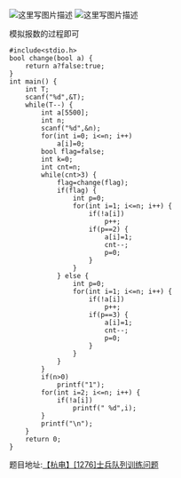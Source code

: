 ![这里写图片描述](http://img.blog.csdn.net/20160318232311465)
![这里写图片描述](http://img.blog.csdn.net/20160318232316840)

模拟报数的过程即可

```
#include<stdio.h>
bool change(bool a) {
	return a?false:true;
}
int main() {
	int T;
	scanf("%d",&T);
	while(T--) {
		int a[5500];
		int n;
		scanf("%d",&n);
		for(int i=0; i<=n; i++)
			a[i]=0;
		bool flag=false;
		int k=0;
		int cnt=n;
		while(cnt>3) {
			flag=change(flag);
			if(flag) {
				int p=0;
				for(int i=1; i<=n; i++) {
					if(!a[i])
						p++;
					if(p==2) {
						a[i]=1;
						cnt--;
						p=0;
					}
				}
			} else {
				int p=0;
				for(int i=1; i<=n; i++) {
					if(!a[i])
						p++;
					if(p==3) {
						a[i]=1;
						cnt--;
						p=0;
					}
				}
			}
		}
		if(n>0)
			printf("1");
		for(int i=2; i<=n; i++) {
			if(!a[i])
				printf(" %d",i);
		}
		printf("\n");
	}
	return 0;
}

```

题目地址:[【杭电】[1276]士兵队列训练问题](http://acm.hdu.edu.cn/showproblem.php?pid=1276)